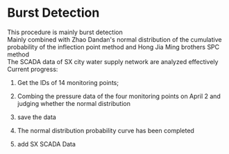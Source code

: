 # Burst Detection
This procedure is mainly burst detection</br>
Mainly combined with Zhao Dandan's normal distribution of the cumulative probability of the inflection point method and Hong Jia Ming brothers SPC method</br>
The SCADA data of SX city water supply network are analyzed effectively</br>
Current progress:</br>

1. Get the IDs of 14 monitoring points;</br>
2. Combing the pressure data of the four monitoring points on April 2 and judging whether the normal distribution</br>
3. save the data</br>



1. The normal distribution probability curve has been completed</br>
2. add SX SCADA Data</br>

